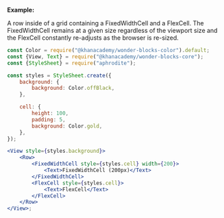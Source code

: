 **Example:**

A row inside of a grid containing a FixedWidthCell and a FlexCell. The FixedWidthCell remains at a given size regardless of the viewport size and the FlexCell constantly re-adjusts as the browser is re-sized.

```jsx
const Color = require("@khanacademy/wonder-blocks-color").default;
const {View, Text} = require("@khanacademy/wonder-blocks-core");
const {StyleSheet} = require("aphrodite");

const styles = StyleSheet.create({
    background: {
        background: Color.offBlack,
    },

    cell: {
        height: 100,
        padding: 5,
        background: Color.gold,
    },
});

<View style={styles.background}>
    <Row>
        <FixedWidthCell style={styles.cell} width={200}>
            <Text>FixedWidthCell (200px)</Text>
        </FixedWidthCell>
        <FlexCell style={styles.cell}>
            <Text>FlexCell</Text>
        </FlexCell>
    </Row>
</View>;
```
